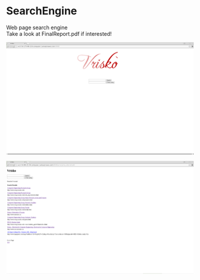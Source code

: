 # SearchEngine
Web page search engine</br>
Take a look at FinalReport.pdf if interested!<br />

![Alt text](https://github.com/hanwang92/SearchEngine/blob/master/frontpage.png)<br />

![Alt text](https://github.com/hanwang92/SearchEngine/blob/master/searchpage.png)
